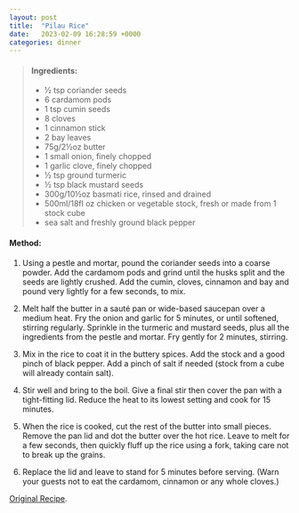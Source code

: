 ```yaml
---
layout: post
title:  "Pilau Rice"
date:   2023-02-09 16:28:59 +0000
categories: dinner
---
```

> #### Ingredients:
>
> - ½ tsp coriander seeds
> - 6 cardamom pods
> - 1 tsp cumin seeds
> - 8 cloves
> - 1 cinnamon stick
> - 2 bay leaves
> - 75g/2½oz butter
> - 1 small onion, finely chopped
> - 1 garlic clove, finely chopped
> - ½ tsp ground turmeric
> - ½ tsp black mustard seeds
> - 300g/10½oz basmati rice, rinsed and drained
> - 500ml/18fl oz chicken or vegetable stock, fresh or made from 1 stock cube
> - sea salt and freshly ground black pepper



#### Method:


1. Using a pestle and mortar, pound the coriander seeds into a coarse powder. Add the cardamom pods and grind until the husks split and the seeds are lightly crushed. Add the cumin, cloves, cinnamon and bay and pound very lightly for a few seconds, to mix.

2. Melt half the butter in a sauté pan or wide-based saucepan over a medium heat. Fry the onion and garlic for 5 minutes, or until softened, stirring regularly. Sprinkle in the turmeric and mustard seeds, plus all the ingredients from the pestle and mortar. Fry gently for 2 minutes, stirring.

3. Mix in the rice to coat it in the buttery spices. Add the stock and a good pinch of black pepper. Add a pinch of salt if needed (stock from a cube will already contain salt).

4. Stir well and bring to the boil. Give a final stir then cover the pan with a tight-fitting lid. Reduce the heat to its lowest setting and cook for 15 minutes.

5. When the rice is cooked, cut the rest of the butter into small pieces. Remove the pan lid and dot the butter over the hot rice. Leave to melt for a few seconds, then quickly fluff up the rice using a fork, taking care not to break up the grains.

6. Replace the lid and leave to stand for 5 minutes before serving. (Warn your guests not to eat the cardamom, cinnamon or any whole cloves.)


[Original Recipe][original-recipe].

[original-recipe]: https://www.bbc.co.uk/food/recipes/pilau_rice_81725